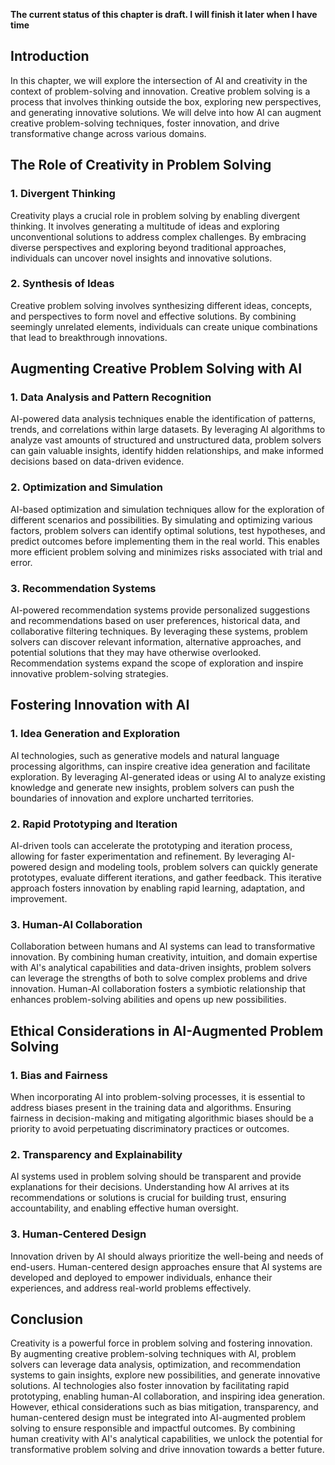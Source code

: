 **The current status of this chapter is draft. I will finish it later when I have time**

Introduction
------------

In this chapter, we will explore the intersection of AI and creativity in the context of problem-solving and innovation. Creative problem solving is a process that involves thinking outside the box, exploring new perspectives, and generating innovative solutions. We will delve into how AI can augment creative problem-solving techniques, foster innovation, and drive transformative change across various domains.

The Role of Creativity in Problem Solving
-----------------------------------------

### 1. Divergent Thinking

Creativity plays a crucial role in problem solving by enabling divergent thinking. It involves generating a multitude of ideas and exploring unconventional solutions to address complex challenges. By embracing diverse perspectives and exploring beyond traditional approaches, individuals can uncover novel insights and innovative solutions.

### 2. Synthesis of Ideas

Creative problem solving involves synthesizing different ideas, concepts, and perspectives to form novel and effective solutions. By combining seemingly unrelated elements, individuals can create unique combinations that lead to breakthrough innovations.

Augmenting Creative Problem Solving with AI
-------------------------------------------

### 1. Data Analysis and Pattern Recognition

AI-powered data analysis techniques enable the identification of patterns, trends, and correlations within large datasets. By leveraging AI algorithms to analyze vast amounts of structured and unstructured data, problem solvers can gain valuable insights, identify hidden relationships, and make informed decisions based on data-driven evidence.

### 2. Optimization and Simulation

AI-based optimization and simulation techniques allow for the exploration of different scenarios and possibilities. By simulating and optimizing various factors, problem solvers can identify optimal solutions, test hypotheses, and predict outcomes before implementing them in the real world. This enables more efficient problem solving and minimizes risks associated with trial and error.

### 3. Recommendation Systems

AI-powered recommendation systems provide personalized suggestions and recommendations based on user preferences, historical data, and collaborative filtering techniques. By leveraging these systems, problem solvers can discover relevant information, alternative approaches, and potential solutions that they may have otherwise overlooked. Recommendation systems expand the scope of exploration and inspire innovative problem-solving strategies.

Fostering Innovation with AI
----------------------------

### 1. Idea Generation and Exploration

AI technologies, such as generative models and natural language processing algorithms, can inspire creative idea generation and facilitate exploration. By leveraging AI-generated ideas or using AI to analyze existing knowledge and generate new insights, problem solvers can push the boundaries of innovation and explore uncharted territories.

### 2. Rapid Prototyping and Iteration

AI-driven tools can accelerate the prototyping and iteration process, allowing for faster experimentation and refinement. By leveraging AI-powered design and modeling tools, problem solvers can quickly generate prototypes, evaluate different iterations, and gather feedback. This iterative approach fosters innovation by enabling rapid learning, adaptation, and improvement.

### 3. Human-AI Collaboration

Collaboration between humans and AI systems can lead to transformative innovation. By combining human creativity, intuition, and domain expertise with AI's analytical capabilities and data-driven insights, problem solvers can leverage the strengths of both to solve complex problems and drive innovation. Human-AI collaboration fosters a symbiotic relationship that enhances problem-solving abilities and opens up new possibilities.

Ethical Considerations in AI-Augmented Problem Solving
------------------------------------------------------

### 1. Bias and Fairness

When incorporating AI into problem-solving processes, it is essential to address biases present in the training data and algorithms. Ensuring fairness in decision-making and mitigating algorithmic biases should be a priority to avoid perpetuating discriminatory practices or outcomes.

### 2. Transparency and Explainability

AI systems used in problem solving should be transparent and provide explanations for their decisions. Understanding how AI arrives at its recommendations or solutions is crucial for building trust, ensuring accountability, and enabling effective human oversight.

### 3. Human-Centered Design

Innovation driven by AI should always prioritize the well-being and needs of end-users. Human-centered design approaches ensure that AI systems are developed and deployed to empower individuals, enhance their experiences, and address real-world problems effectively.

Conclusion
----------

Creativity is a powerful force in problem solving and fostering innovation. By augmenting creative problem-solving techniques with AI, problem solvers can leverage data analysis, optimization, and recommendation systems to gain insights, explore new possibilities, and generate innovative solutions. AI technologies also foster innovation by facilitating rapid prototyping, enabling human-AI collaboration, and inspiring idea generation. However, ethical considerations such as bias mitigation, transparency, and human-centered design must be integrated into AI-augmented problem solving to ensure responsible and impactful outcomes. By combining human creativity with AI's analytical capabilities, we unlock the potential for transformative problem solving and drive innovation towards a better future.
